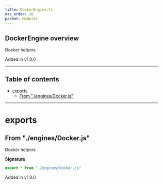 ```yaml
---
title: DockerEngine.ts
nav_order: 16
parent: Modules
---
```


## DockerEngine overview

Docker helpers

Added in v1.0.0

---

<h2 class="text-delta">Table of contents</h2>

- [exports](#exports)
  - [From "./engines/Docker.js"](#from-enginesdockerjs)

---

# exports

## From "./engines/Docker.js"

Docker helpers

**Signature**

```ts
export * from "./engines/Docker.js"
```

Added in v1.0.0
